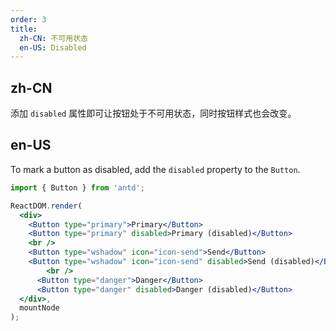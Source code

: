 ```yaml
---
order: 3
title:
  zh-CN: 不可用状态
  en-US: Disabled
---
```


## zh-CN

添加 `disabled` 属性即可让按钮处于不可用状态，同时按钮样式也会改变。

## en-US

To mark a button as disabled, add the `disabled` property to the `Button`.

````jsx
import { Button } from 'antd';

ReactDOM.render(
  <div>
    <Button type="primary">Primary</Button>
    <Button type="primary" disabled>Primary (disabled)</Button>
    <br />
    <Button type="wshadow" icon="icon-send">Send</Button>
    <Button type="wshadow" icon="icon-send" disabled>Send (disabled)</Button>
        <br />
      <Button type="danger">Danger</Button>
      <Button type="danger" disabled>Danger (disabled)</Button>
  </div>,
  mountNode
);
````
